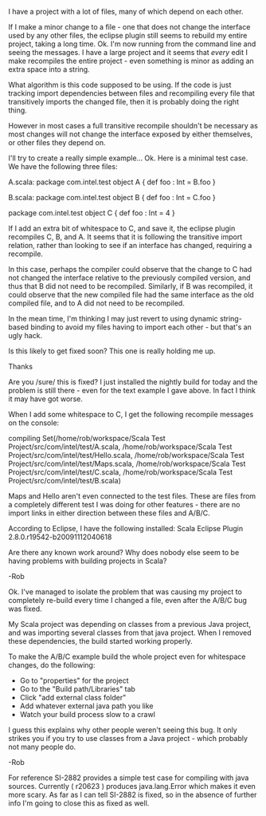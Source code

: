 I have a project with a lot of files, many of which depend on each other.

If I make a minor change to a file - one that does not change the interface used by any other files, the eclipse plugin still seems to rebuild my entire project, taking a long time.
Ok. I'm now running from the command line and seeing the messages. I have a large project and it seems that *every* edit I make recompiles the entire project - even something is minor as adding an extra space into a string.

What algorithm is this code supposed to be using. If the code is just tracking import dependencies between files and recompiling every file that transitively imports the changed file, then it is probably doing the right thing. 

However in most cases a full transitive recompile shouldn't be necessary as most changes will not change the interface exposed by either themselves, or other files they depend on.


I'll try to create a really simple example...
Ok. Here is a minimal test case.
We have the following three files:

A.scala:
package com.intel.test
object A {
	def foo : Int = B.foo
}

B.scala:
package com.intel.test
object B {
	def foo : Int = C.foo
}

package com.intel.test
object C {
	def foo : Int = 4 
}
 

If I add an extra bit of whitespace to C, and save it, the eclipse plugin recompiles C, B, and A. It seems that it is following the transitive import relation, rather than looking to see if an interface has changed, requiring a recompile.

In this case, perhaps the compiler could observe that the change to C had not changed the interface relative to the previously compiled version, and thus that B did not need to be recompiled. Similarly, if B was recompiled, it could observe that the new compiled file had the same interface as the old compiled file, and to A did not need to be recompiled.


In the mean time, I'm thinking I may just revert to using dynamic string-based binding to avoid my files having to import each other - but that's an ugly hack.


Is this likely to get fixed soon? 
This one is really holding me up.

Thanks


Are you /sure/ this is fixed? I just installed the nightly build for today and the problem is still there - even for the text example I gave above. In fact I think it may have got worse. 

When I add some whitespace to C, I get the following recompile messages on the console:

compiling Set(/home/rob/workspace/Scala Test Project/src/com/intel/test/A.scala, /home/rob/workspace/Scala Test Project/src/com/intel/test/Hello.scala, /home/rob/workspace/Scala Test Project/src/com/intel/test/Maps.scala, /home/rob/workspace/Scala Test Project/src/com/intel/test/C.scala, /home/rob/workspace/Scala Test Project/src/com/intel/test/B.scala)

Maps and Hello aren't even connected to the test files. These are files from a completely different test I was doing for other features - there are no import links in either direction between these files and A/B/C.


According to Eclipse, I have the following installed:
     Scala Eclipse Plugin	2.8.0.r19542-b20091112040618


Are there any known work around? Why does nobody else seem to be having problems with building projects in Scala? 

-Rob


Ok. I've managed to isolate the problem that was causing my project to completely re-build every time I changed a file, even after the A/B/C bug was fixed.

My Scala project was depending on classes from a previous Java project, and was importing several classes from that java project. When I removed these dependencies, the build started working properly.

To make the A/B/C example build the whole project even for whitespace changes, do the following:
* Go to "properties" for the project
* Go to the "Build path/Libraries" tab
* Click "add external class folder"
* Add whatever external java path you like
* Watch your build process slow to a crawl


I guess this explains why other people weren't seeing this bug. It only strikes you if you try to use classes from a Java project - which probably not many people do.


-Rob



For reference SI-2882 provides a simple test case for compiling with java sources. Currently ( r20623 ) produces java.lang.Error which makes it even more scary. 
As far as I can tell SI-2882 is fixed, so in the absence of further info I'm going to close this as fixed as well.
